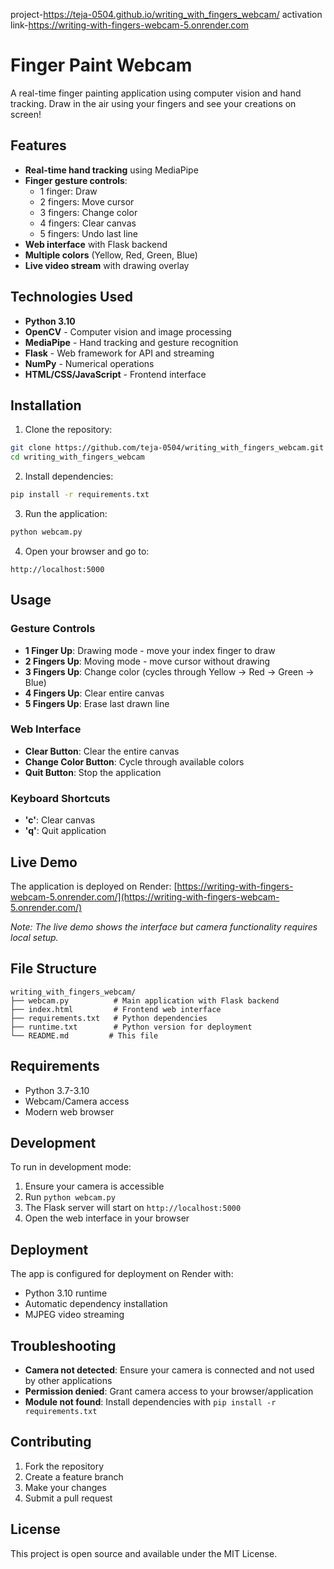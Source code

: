 project-https://teja-0504.github.io/writing_with_fingers_webcam/
activation link-https://writing-with-fingers-webcam-5.onrender.com
# Finger Paint Webcam

A real-time finger painting application using computer vision and hand tracking. Draw in the air using your fingers and see your creations on screen!

## Features

- **Real-time hand tracking** using MediaPipe
- **Finger gesture controls**:
  - 1 finger: Draw
  - 2 fingers: Move cursor
  - 3 fingers: Change color
  - 4 fingers: Clear canvas
  - 5 fingers: Undo last line
- **Web interface** with Flask backend
- **Multiple colors** (Yellow, Red, Green, Blue)
- **Live video stream** with drawing overlay

## Technologies Used

- **Python 3.10**
- **OpenCV** - Computer vision and image processing
- **MediaPipe** - Hand tracking and gesture recognition
- **Flask** - Web framework for API and streaming
- **NumPy** - Numerical operations
- **HTML/CSS/JavaScript** - Frontend interface

## Installation

1. Clone the repository:
```bash
git clone https://github.com/teja-0504/writing_with_fingers_webcam.git
cd writing_with_fingers_webcam
```

2. Install dependencies:
```bash
pip install -r requirements.txt
```

3. Run the application:
```bash
python webcam.py
```

4. Open your browser and go to:
```
http://localhost:5000
```

## Usage

### Gesture Controls

- **1 Finger Up**: Drawing mode - move your index finger to draw
- **2 Fingers Up**: Moving mode - move cursor without drawing
- **3 Fingers Up**: Change color (cycles through Yellow → Red → Green → Blue)
- **4 Fingers Up**: Clear entire canvas
- **5 Fingers Up**: Erase last drawn line

### Web Interface

- **Clear Button**: Clear the entire canvas
- **Change Color Button**: Cycle through available colors
- **Quit Button**: Stop the application

### Keyboard Shortcuts

- **'c'**: Clear canvas
- **'q'**: Quit application

## Live Demo

The application is deployed on Render: [https://writing-with-fingers-webcam-5.onrender.com/](https://writing-with-fingers-webcam-5.onrender.com/)

*Note: The live demo shows the interface but camera functionality requires local setup.*

## File Structure

```
writing_with_fingers_webcam/
├── webcam.py          # Main application with Flask backend
├── index.html         # Frontend web interface
├── requirements.txt   # Python dependencies
├── runtime.txt        # Python version for deployment
└── README.md         # This file
```

## Requirements

- Python 3.7-3.10
- Webcam/Camera access
- Modern web browser

## Development

To run in development mode:

1. Ensure your camera is accessible
2. Run `python webcam.py`
3. The Flask server will start on `http://localhost:5000`
4. Open the web interface in your browser

## Deployment

The app is configured for deployment on Render with:
- Python 3.10 runtime
- Automatic dependency installation
- MJPEG video streaming

## Troubleshooting

- **Camera not detected**: Ensure your camera is connected and not used by other applications
- **Permission denied**: Grant camera access to your browser/application
- **Module not found**: Install dependencies with `pip install -r requirements.txt`

## Contributing

1. Fork the repository
2. Create a feature branch
3. Make your changes
4. Submit a pull request

## License

This project is open source and available under the MIT License.
